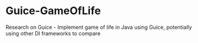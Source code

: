 # Guice-GameOfLife
Research on Guice - Implement game of life in Java using Guice, potentially using other DI frameworks to compare
